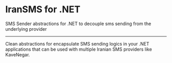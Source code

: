 # IranSMS for .NET
SMS Sender abstractions for .NET to decouple sms sending from the underlying provider

---

Clean abstractions for encapsulate SMS sending logics in your .NET applications
that can be used with multiple Iranian SMS providers like KaveNegar.

